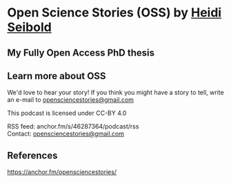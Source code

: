 # Open Science Stories (OSS) by [Heidi Seibold](https://twitter.com/HeidiBaya)


## My Fully Open Access PhD thesis 


## Learn more about OSS 
We'd love to hear your story! If you think you might have a story to tell, write an e-mail to opensciencestories@gmail.com

This podcast is licensed under CC-BY 4.0

RSS feed: anchor.fm/s/46287364/podcast/rss  
Contact: opensciencestories@gmail.com  

## References 
https://anchor.fm/opensciencestories/

